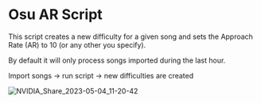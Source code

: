 # Osu AR Script

This script creates a new difficulty for a given song and sets the Approach Rate (AR) to 10 (or any other you specify).

By default it will only process songs imported during the last hour.

Import songs -> run script -> new difficulties are created

![NVIDIA_Share_2023-05-04_11-20-42](https://github.com/NikolaiKleppe/Osu/assets/7556264/dd16f1e9-6f40-4395-aa8f-b5bf3ffde41b)
